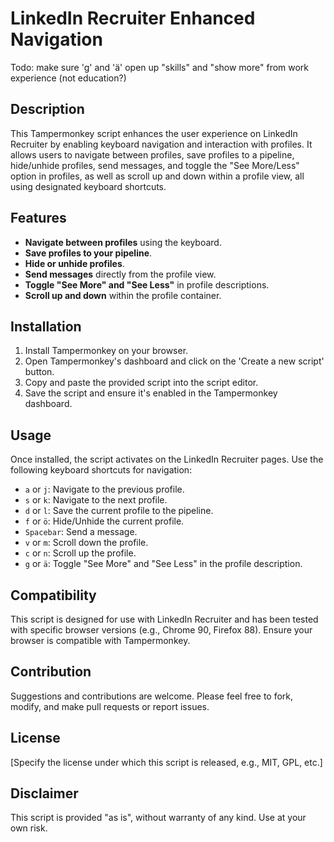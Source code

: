 # LinkedIn Recruiter Enhanced Navigation
Todo:
  make sure 'g' and 'ä' open up "skills" and "show more" from work experience (not education?)

## Description
This Tampermonkey script enhances the user experience on LinkedIn Recruiter by enabling keyboard navigation and interaction with profiles. It allows users to navigate between profiles, save profiles to a pipeline, hide/unhide profiles, send messages, and toggle the "See More/Less" option in profiles, as well as scroll up and down within a profile view, all using designated keyboard shortcuts.

## Features
- **Navigate between profiles** using the keyboard.
- **Save profiles to your pipeline**.
- **Hide or unhide profiles**.
- **Send messages** directly from the profile view.
- **Toggle "See More" and "See Less"** in profile descriptions.
- **Scroll up and down** within the profile container.

## Installation
1. Install Tampermonkey on your browser.
2. Open Tampermonkey's dashboard and click on the 'Create a new script' button.
3. Copy and paste the provided script into the script editor.
4. Save the script and ensure it's enabled in the Tampermonkey dashboard.

## Usage
Once installed, the script activates on the LinkedIn Recruiter pages. Use the following keyboard shortcuts for navigation:

- `a` or `j`: Navigate to the previous profile.
- `s` or `k`: Navigate to the next profile.
- `d` or `l`: Save the current profile to the pipeline.
- `f` or `ö`: Hide/Unhide the current profile.
- `Spacebar`: Send a message.
- `v` or `m`: Scroll down the profile.
- `c` or `n`: Scroll up the profile.
- `g` or `ä`: Toggle "See More" and "See Less" in the profile description.

## Compatibility
This script is designed for use with LinkedIn Recruiter and has been tested with specific browser versions (e.g., Chrome 90, Firefox 88). Ensure your browser is compatible with Tampermonkey.

## Contribution
Suggestions and contributions are welcome. Please feel free to fork, modify, and make pull requests or report issues.

## License
[Specify the license under which this script is released, e.g., MIT, GPL, etc.]

## Disclaimer
This script is provided "as is", without warranty of any kind. Use at your own risk.
